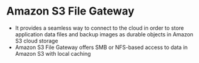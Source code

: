 
# Amazon S3 File Gateway 
- It provides a seamless way to connect to the cloud in order to store application data files and backup images as 
  durable objects in Amazon S3 cloud storage
- Amazon S3 File Gateway offers SMB or NFS-based access to data in Amazon S3 with local caching